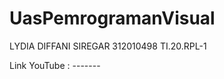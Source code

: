 # UasPemrogramanVisual


LYDIA DIFFANI SIREGAR
312010498
TI.20.RPL-1










Link YouTube : -------



